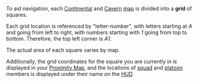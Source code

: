 To aid navigation, each [Continental](../locations/Continent.md) and
[Cavern](../locations/Caverns.md) [map](../etc/Continental_Map.md) is divided
into a **grid** of squares.

Each grid location is referenced by "letter-number", with letters
starting at _A_ and going from left to right, with numbers starting with
_1_ going from top to bottom. Therefore, the top left corner is _A1_.

The actual area of each square varies by map.

Additionally, the grid coordinates for the square you are currently in
is displayed in your [Proximity Map](Proximity_Map.md), and the
locations of [squad](Squad.md) and [platoon](Platoon.md)
members is displayed under their name on the [HUD](../etc/Heads-up_Display.md).

<!--[category:Terminology](category:Terminology.md)-->
